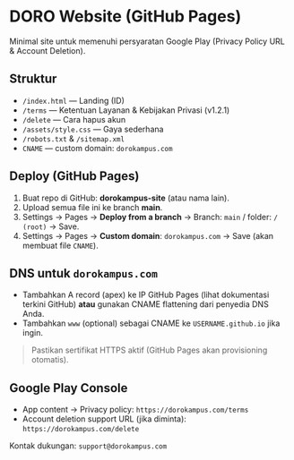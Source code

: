 
# DORO Website (GitHub Pages)

Minimal site untuk memenuhi persyaratan Google Play (Privacy Policy URL & Account Deletion).

## Struktur
- `/index.html` — Landing (ID)
- `/terms` — Ketentuan Layanan & Kebijakan Privasi (v1.2.1)
- `/delete` — Cara hapus akun
- `/assets/style.css` — Gaya sederhana
- `/robots.txt` & `/sitemap.xml`
- `CNAME` — custom domain: `dorokampus.com`

## Deploy (GitHub Pages)
1. Buat repo di GitHub: **dorokampus-site** (atau nama lain).
2. Upload semua file ini ke branch **main**.
3. Settings → Pages → **Deploy from a branch** → Branch: `main` / folder: `/ (root)` → Save.
4. Settings → Pages → **Custom domain**: `dorokampus.com` → Save (akan membuat file `CNAME`).

## DNS untuk `dorokampus.com`
- Tambahkan A record (apex) ke IP GitHub Pages (lihat dokumentasi terkini GitHub) **atau** gunakan CNAME flattening dari penyedia DNS Anda.
- Tambahkan `www` (optional) sebagai CNAME ke `USERNAME.github.io` jika ingin.

> Pastikan sertifikat HTTPS aktif (GitHub Pages akan provisioning otomatis).

## Google Play Console
- App content → Privacy policy: `https://dorokampus.com/terms`
- Account deletion support URL (jika diminta): `https://dorokampus.com/delete`

Kontak dukungan: `support@dorokampus.com`
